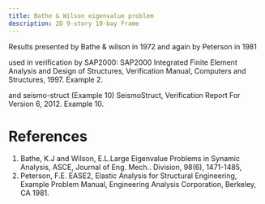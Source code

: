 ```yaml
---
title: Bathe & Wilson eigenvalue problem
description: 2D 9-story 10-bay Frame
---
```


Results presented by Bathe & wilson in 1972 and again by Peterson in 1981

  used in verification by SAP2000:
    SAP2000 Integrated Finite Element Analysis and Design of Structures, Verification Manual, 
    Computers and Structures, 1997. Example 2.
 
  and seismo-struct (Example 10)
    SeismoStruct, Verification Report For Version 6, 2012. Example 10.

# References

1) Bathe, K.J and Wilson, E.L.Large Eigenvalue Problems in Synamic Analysis, ASCE,
   Journal of Eng. Mech.. Division, 98(6), 1471-1485, 
2) Peterson, F.E. EASE2, Elastic Analysis for Structural Engineering, Example Problem Manual, 
   Engineering Analysis Corporation, Berkeley, CA 1981.

